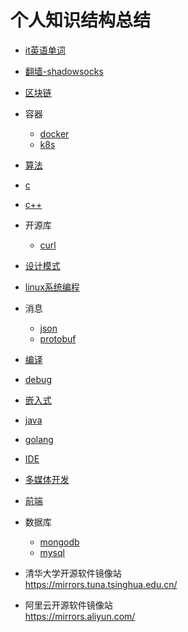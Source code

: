 # 个人知识结构总结

* [it英语单词](it.words.md)
* [翻墙-shadowsocks](shadowsocks/readme.md)
* [区块链](blockchain/readme.md)
* 容器
  * [docker](container/docker/readme.md)
  * [k8s](container/k8s/readme.md)
* [算法](algorithm/readme.md)
* [c](c/readme.md)
* [c++](c++/readme.md)
* 开源库
  * [curl](lib/curl/readme.md)
* [设计模式](design.patten/readme.md)
* [linux系统编程](apue/readme.md)
* 消息
  * [json](message/json/readme.md)
  * [protobuf](message/protobuf/readme.md)
* [编译](compile/readme.md)
* [debug](debug/readme.md)
* [嵌入式](embedded/readme.md)
* [java](java/readme.md)
* [golang](golang/readme.md)
* [IDE](ide/readme.md)
* [多媒体开发](multimedia/readme.md)
* [前端](前端/readme.md)
* 数据库
  * [mongodb](database/mongodb/readme.md)
  * [mysql](database/mysql/readme.md)

* 清华大学开源软件镜像站  
  <https://mirrors.tuna.tsinghua.edu.cn/>

* 阿里云开源软件镜像站  
  <https://mirrors.aliyun.com/>
